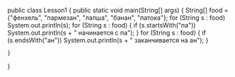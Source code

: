 public class Lesson1 {
    public static void main(String[] args) {
        String[] food = {"фенхель", "пармезан", "лапша", "банан", "патока"};
        for (String s : food)
            System.out.println(s);
        for (String s : food) {
            if (s.startsWith("па"))
                System.out.println(s + " начинается с па");
        }
        for (String s : food) {
            if (s.endsWith("ан"))
                System.out.println(s + " заканчивается на ан");
        }

    }
}

